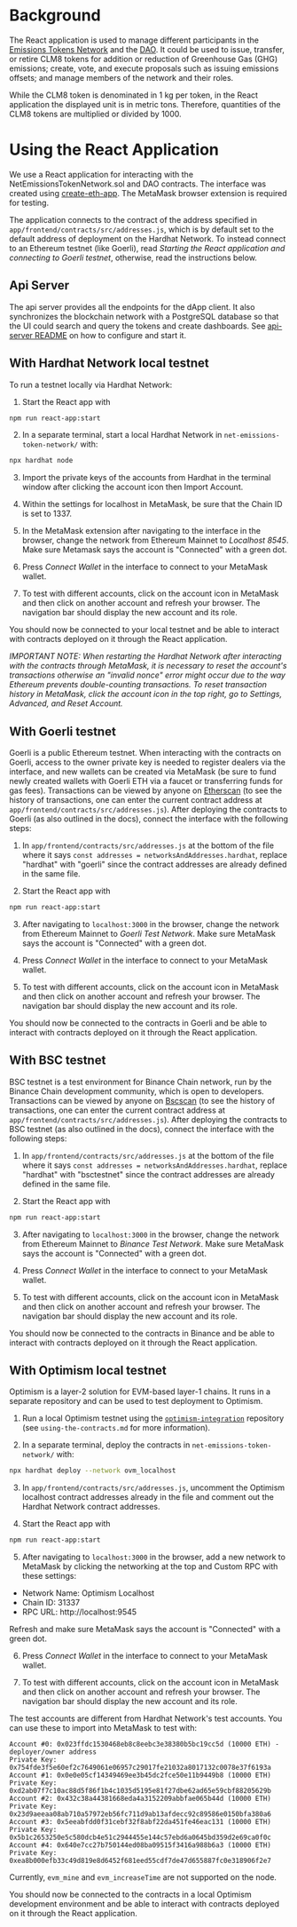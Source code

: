 # Background

The React application is used to manage different participants in the [Emissions Tokens Network](https://wiki.hyperledger.org/display/CASIG/Emissions+Tokens+Network+Project) and the
[DAO](https://wiki.hyperledger.org/display/CASIG/DAO+Project).  It could be used to issue, transfer, or retire CLM8 tokens for addition or reduction of Greenhouse Gas (GHG) emissions;
create, vote, and execute proposals such as issuing emissions offsets; and manage members of the network and their roles.

While the CLM8 token is denominated in 1 kg per token, in the React application the displayed unit is in metric tons.  Therefore, quantities of the CLM8 tokens are
multiplied or divided by 1000.

# Using the React Application

We use a React application for interacting with the NetEmissionsTokenNetwork.sol and DAO contracts. The interface was created using [create-eth-app](https://github.com/PaulRBerg/create-eth-app). The MetaMask browser extension is required for testing.

The application connects to the contract of the address specified in `app/frontend/contracts/src/addresses.js`, which is by default set to the default address of deployment on the Hardhat Network. To instead connect to an Ethereum testnet (like Goerli), read *Starting the React application and connecting to Goerli testnet*, otherwise, read the instructions below.


## Api Server

The api server provides all the endpoints for the dApp client.
It also synchronizes the blockchain network with a PostgreSQL database so that the UI could search and query the tokens and create dashboards.
See [api-server README](../api-server/README.md) on how to configure and start it. 

## With Hardhat Network local testnet

To run a testnet locally via Hardhat Network:

1. Start the React app with

```bash
npm run react-app:start
```

2. In a separate terminal, start a local Hardhat Network in `net-emissions-token-network/` with:

```bash
npx hardhat node 
```

3. Import the private keys of the accounts from Hardhat in the terminal window after clicking the account icon then Import Account.

4. Within the settings for localhost in MetaMask, be sure that the Chain ID is set to 1337.

5. In the MetaMask extension after navigating to the interface in the browser, change the network from Ethereum Mainnet to _Localhost 8545_. Make sure Metamask says the account is "Connected" with a green dot.

6. Press _Connect Wallet_ in the interface to connect to your MetaMask wallet.

7. To test with different accounts, click on the account icon in MetaMask and then click on another account and refresh your browser. The navigation bar should display the new account and its role.

You should now be connected to your local testnet and be able to interact with contracts deployed on it through the React application.

_IMPORTANT NOTE: When restarting the Hardhat Network after interacting with the contracts through MetaMask, it is necessary to reset the account's transactions otherwise an "invalid nonce" error might occur due to the way Ethereum prevents double-counting transactions. To reset transaction history in MetaMask, click the account icon in the top right, go to Settings, Advanced, and Reset Account._

## With Goerli testnet

Goerli is a public Ethereum testnet. When interacting with the contracts on Goerli, access to the owner private key is needed to register dealers via the interface, and new wallets can be created via MetaMask (be sure to fund newly created wallets with Goerli ETH via a faucet or transferring funds for gas fees). Transactions can be viewed by anyone on [Etherscan](https://goerli.etherscan.io/) (to see the history of transactions, one can enter the current contract address at `app/frontend/contracts/src/addresses.js`). After deploying the contracts to Goerli (as also outlined in the docs), connect the interface with the following steps:

1. In `app/frontend/contracts/src/addresses.js` at the bottom of the file where it says `const addresses = networksAndAddresses.hardhat`, replace "hardhat" with "goerli" since the contract addresses are already defined in the same file.

2. Start the React app with

```bash
npm run react-app:start
```

3. After navigating to `localhost:3000` in the browser, change the network from Ethereum Mainnet to _Goerli Test Network_. Make sure MetaMask says the account is "Connected" with a green dot.

4. Press _Connect Wallet_ in the interface to connect to your MetaMask wallet.

5. To test with different accounts, click on the account icon in MetaMask and then click on another account and refresh your browser. The navigation bar should display the new account and its role.

You should now be connected to the contracts in Goerli and be able to interact with contracts deployed on it through the React application.

## With BSC testnet

BSC testnet is a test environment for Binance Chain network, run by the Binance Chain development community, which is open to developers. Transactions can be viewed by anyone on [Bscscan](https://testnet.bscscan.com/) (to see the history of transactions, one can enter the current contract address at `app/frontend/contracts/src/addresses.js`). After deploying the contracts to BSC testnet (as also outlined in the docs), connect the interface with the following steps:

1. In `app/frontend/contracts/src/addresses.js` at the bottom of the file where it says `const addresses = networksAndAddresses.hardhat`, replace "hardhat" with "bsctestnet" since the contract addresses are already defined in the same file.

2. Start the React app with

```bash
npm run react-app:start
```

3. After navigating to `localhost:3000` in the browser, change the network from Ethereum Mainnet to _Binance Test Network_. Make sure MetaMask says the account is "Connected" with a green dot.

4. Press _Connect Wallet_ in the interface to connect to your MetaMask wallet.

5. To test with different accounts, click on the account icon in MetaMask and then click on another account and refresh your browser. The navigation bar should display the new account and its role.

You should now be connected to the contracts in Binance and be able to interact with contracts deployed on it through the React application.

## With Optimism local testnet

Optimism is a layer-2 solution for EVM-based layer-1 chains. It runs in a separate repository and can be used to test deployment to Optimism.

1. Run a local Optimism testnet using the [`optimism-integration`](https://github.com/ethereum-optimism/optimism-integration) repository (see `using-the-contracts.md` for more information).

2. In a separate terminal, deploy the contracts in `net-emissions-token-network/` with:

```bash
npx hardhat deploy --network ovm_localhost
```

3. In `app/frontend/contracts/src/addresses.js`, uncomment the Optimism localhost contract addresses already in the file and comment out the Hardhat Network contract addresses.

4. Start the React app with

```bash
npm run react-app:start
```

5. After navigating to `localhost:3000` in the browser, add a new network to MetaMask by clicking the networking at the top and Custom RPC with these settings:

- Network Name: Optimism Localhost
- Chain ID: 31337
- RPC URL: http://localhost:9545

Refresh and make sure MetaMask says the account is "Connected" with a green dot.

6. Press _Connect Wallet_ in the interface to connect to your MetaMask wallet.

7. To test with different accounts, click on the account icon in MetaMask and then click on another account and refresh your browser. The navigation bar should display the new account and its role.

The test accounts are different from Hardhat Network's test accounts. You can use these to import into MetaMask to test with:

```
Account #0: 0x023ffdc1530468eb8c8eebc3e38380b5bc19cc5d (10000 ETH) - deployer/owner address
Private Key: 0x754fde3f5e60ef2c7649061e06957c29017fe21032a8017132c0078e37f6193a
Account #1: 0x0e0e05cf14349469ee3b45dc2fce50e11b9449b8 (10000 ETH)
Private Key: 0xd2ab07f7c10ac88d5f86f1b4c1035d5195e81f27dbe62ad65e59cbf88205629b
Account #2: 0x432c38a44381668eda4a3152209abbfae065b44d (10000 ETH)
Private Key: 0x23d9aeeaa08ab710a57972eb56fc711d9ab13afdecc92c89586e0150bfa380a6
Account #3: 0x5eeabfdd0f31cebf32f8abf22da451fe46eac131 (10000 ETH)
Private Key: 0x5b1c2653250e5c580dcb4e51c2944455e144c57ebd6a0645bd359d2e69ca0f0c
Account #4: 0x640e7cc27b750144ed08ba09515f3416a988b6a3 (10000 ETH)
Private Key: 0xea8b000efb33c49d819e8d6452f681eed55cdf7de47d655887fc0e318906f2e7
```

Currently, `evm_mine` and `evm_increaseTime` are not supported on the node.

You should now be connected to the contracts in a local Optimism development environment and be able to interact with contracts deployed on it through the React application.
